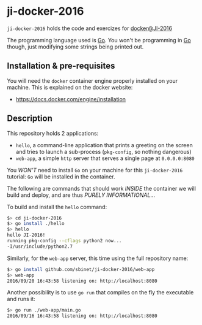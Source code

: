 ji-docker-2016
==============

`ji-docker-2016` holds the code and exercizes for
[docker@JI-2016](http://talks.godoc.org/github.com/sbinet/talks/2016/20160928-ji-docker/talk.slide)

The programming language used is [Go](https://golang.org).
You won't be programming in [Go](https://golang.org) though, just modifying some
strings being printed out.

## Installation & pre-requisites

You will need the `docker` container engine properly installed on your machine.
This is explained on the docker website:

- https://docs.docker.com/engine/installation

## Description

This repository holds 2 applications:

- `hello`, a command-line application that prints a greeting on the screen and tries to launch a sub-process (`pkg-config`, so nothing dangerous)
- `web-app`, a simple `http` server that serves a single page at `0.0.0.0:8080`

You *WON'T* need to install `Go` on your machine for this `ji-docker-2016` tutorial:
`Go` will be installed in the container.

The following are commands that should work *INSIDE* the container we will
build and deploy, and are thus *PURELY* *INFORMATIONAL*...

To build and install the `hello` command:

```sh
$> cd ji-docker-2016
$> go install ./hello
$> hello
hello JI-2016!
running pkg-config --cflags python2 now...
-I/usr/include/python2.7
```

Similarly, for the `web-app` server, this time using the full repository name:

```sh
$> go install github.com/sbinet/ji-docker-2016/web-app
$> web-app
2016/09/20 16:43:58 listening on: http://localhost:8080
```

Another possibility is to use `go run` that compiles on the fly the executable and runs it:

```sh
$> go run ./web-app/main.go
2016/09/16 16:43:58 listening on: http://localhost:8080
```
